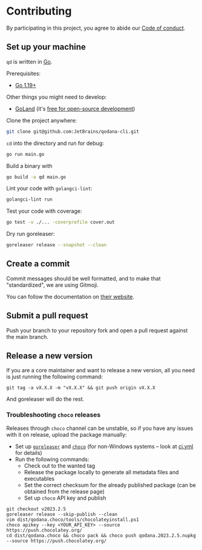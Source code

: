 # Contributing

By participating in this project, you agree to abide our [Code of conduct](.github/CODE_OF_CONDUCT.md).

## Set up your machine

`qd` is written in [Go](https://golang.org/).





Prerequisites:

- [Go 1.19+](https://golang.org/doc/install)

Other things you might need to develop:

- [GoLand](https://www.jetbrains.com/go/) (it's [free for open-source development](https://www.jetbrains.com/community/opensource/))

Clone the project anywhere:

```sh
git clone git@github.com:JetBrains/qodana-cli.git
```

`cd` into the directory and run for debug:

```sh
go run main.go
```

Build a binary with

```sh
go build -o qd main.go
```

Lint your code with `golangci-lint`:

```sh
golangci-lint run
```

Test your code with coverage:
```sh
go test -v ./... -coverprofile cover.out
```

Dry run goreleaser:

```sh
goreleaser release --snapshot --clean
```

## Create a commit

Commit messages should be well formatted, and to make that "standardized", we are using Gitmoji.

You can follow the documentation on
[their website](https://gitmoji.dev).


## Submit a pull request

Push your branch to your repository fork and open a pull request against the
main branch.


## Release a new version

If you are a core maintainer and want to release a new version, all you need is just running the following command:

```shell
git tag -a vX.X.X -m "vX.X.X" && git push origin vX.X.X
```

And goreleaser will do the rest.

### Troubleshooting `choco` releases

Releases through `choco` channel can be unstable, so if you have any issues with it on release, upload the package manually:

- Set up [`goreleaser`](https://goreleaser.com/install/) and [`choco`](https://chocolatey.org/install) (for non-Windows systems – look at [ci.yml]([.github/workflows/ci.yml](https://github.com/JetBrains/qodana-cli/blob/ca90ffe4ca0b33fda19b471cc80c7390c7e0bfd9/.github/workflows/ci.yml#L69)) for details)
- Run the following commands:
   - Check out to the wanted tag
   - Release the package locally to generate all metadata files and executables
   - Set the correct checksum for the already published package (can be obtained from the release page)
   - Set up `choco` API key and publish

```shell
git checkout v2023.2.5
goreleaser release --skip-publish --clean
vim dist/qodana.choco/tools/chocolateyinstall.ps1
choco apikey --key <YOUR_API_KEY> --source https://push.chocolatey.org/
cd dist/qodana.choco && choco pack && choco push qodana.2023.2.5.nupkg --source https://push.chocolatey.org/
```
